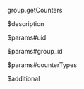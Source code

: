 group.getCounters

$description


$params#uid


$params#group_id


$params#counterTypes


$additional
